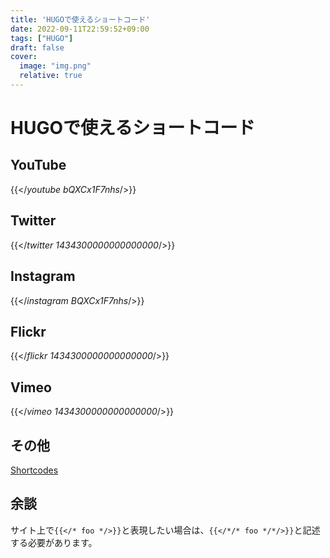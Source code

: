 ```yaml
---
title: 'HUGOで使えるショートコード'
date: 2022-09-11T22:59:52+09:00
tags: ["HUGO"]
draft: false
cover:
  image: "img.png"
  relative: true
---
```

# HUGOで使えるショートコード

## YouTube
{{</*youtube bQXCx1F7nhs*/>}}

## Twitter
{{</*twitter 1434300000000000000*/>}}

## Instagram
{{</*instagram BQXCx1F7nhs*/>}}

## Flickr
{{</*flickr 1434300000000000000*/>}}

## Vimeo
{{</*vimeo 1434300000000000000*/>}}

## その他
[Shortcodes](https://gohugo.io/content-management/shortcodes/)

## 余談
サイト上で`{{</* foo */>}}`と表現したい場合は、`{{</*/* foo */*/>}}`と記述する必要があります。
